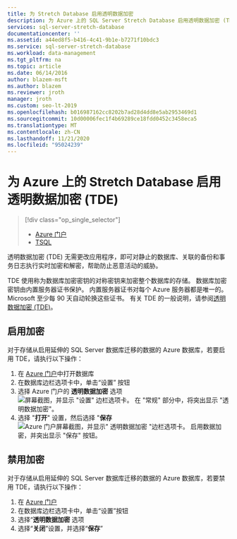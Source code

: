 ```yaml
---
title: 为 Stretch Database 启用透明数据加密
description: 为 Azure 上的 SQL Server Stretch Database 启用透明数据加密 (TDE)
services: sql-server-stretch-database
documentationcenter: ''
ms.assetid: a44ed8f5-b416-4c41-9b1e-b7271f10bdc3
ms.service: sql-server-stretch-database
ms.workload: data-management
ms.tgt_pltfrm: na
ms.topic: article
ms.date: 06/14/2016
author: blazem-msft
ms.author: blazem
ms.reviewer: jroth
manager: jroth
ms.custom: seo-lt-2019
ms.openlocfilehash: b016987162cc8202b7ad28d4dd8e5ab2953469d1
ms.sourcegitcommit: 10d00006fec1f4b69289ce18fdd0452c3458eca5
ms.translationtype: MT
ms.contentlocale: zh-CN
ms.lasthandoff: 11/21/2020
ms.locfileid: "95024239"
---
```

# <a name="enable-transparent-data-encryption-tde-for-stretch-database-on-azure"></a>为 Azure 上的 Stretch Database 启用透明数据加密 (TDE)
> [!div class="op_single_selector"]
> * [Azure 门户](sql-server-stretch-database-encryption-tde.md)
> * [TSQL](sql-server-stretch-database-tde-tsql.md)
>
>

透明数据加密 (TDE) 无需更改应用程序，即可对静止的数据库、关联的备份和事务日志执行实时加密和解密，帮助防止恶意活动的威胁。

TDE 使用称为数据库加密密钥的对称密钥来加密整个数据库的存储。 数据库加密密钥由内置服务器证书保护。 内置服务器证书对每个 Azure 服务器都是唯一的。 Microsoft 至少每 90 天自动轮换这些证书。 有关 TDE 的一般说明，请参阅[透明数据加密 (TDE)]。

## <a name="enabling-encryption"></a>启用加密
对于存储从启用延伸的 SQL Server 数据库迁移的数据的 Azure 数据库，若要启用 TDE，请执行以下操作：

1. 在 [Azure 门户](https://portal.azure.com)中打开数据库
2. 在数据库边栏选项卡中，单击“设置”  按钮
3. 选择 Azure 门户的 **透明数据加密** 选项 ![ 屏幕截图，并显示 "设置" 边栏选项卡。 在 "常规" 部分中，将突出显示 "透明数据加密"。][1]
4. 选择 "**打开**" 设置，然后选择 "**保存** 
    ![ Azure 门户屏幕截图，并显示" 透明数据加密 "边栏选项卡。 启用数据加密，并突出显示 "保存" 按钮。][2]

## <a name="disabling-encryption"></a>禁用加密
对于存储从启用延伸的 SQL Server 数据库迁移的数据的 Azure 数据库，若要禁用 TDE，请执行以下操作：

1. 在 [Azure 门户](https://portal.azure.com)
2. 在数据库边栏选项卡中，单击“设置”按钮 
3. 选择“**透明数据加密** 选项
4. 选择“**关闭**”设置，并选择“**保存**”

<!--Anchors-->
[透明数据加密 (TDE)]: /sql/relational-databases/security/encryption/transparent-data-encryption


<!--Image references-->
[1]: ./media/sql-server-stretch-database-encryption-tde/stretchtde1.png
[2]: ./media/sql-server-stretch-database-encryption-tde/stretchtde2.png


<!--Link references-->